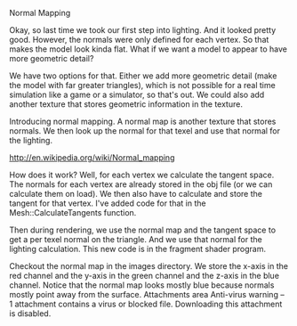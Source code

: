 Normal Mapping

Okay, so last time we took our first step into lighting.  And it looked pretty good.  However, the normals were only defined for each vertex.  So that makes the model look kinda flat.  What if we want a model to appear to have more geometric detail?

We have two options for that.  Either we add more geometric detail (make the model with far greater triangles), which is not possible for a real time simulation like a game or a simulator, so that's out.  We could also add another texture that stores geometric information in the texture.

Introducing normal mapping.  A normal map is another texture that stores normals.  We then look up the normal for that texel and use that normal for the lighting.

http://en.wikipedia.org/wiki/Normal_mapping

How does it work?  Well, for each vertex we calculate the tangent space.  The normals for each vertex are already stored in the obj file (or we can calculate them on load).  We then also have to calculate and store the tangent for that vertex.  I've added code for that in the Mesh::CalculateTangents function.

Then during rendering, we use the normal map and the tangent space to get a per texel normal on the triangle.  And we use that normal for the lighting calculation.  This new code is in the fragment shader program.

Checkout the normal map in the images directory.  We store the x-axis in the red channel and the y-axis in the green channel and the z-axis in the blue channel.  Notice that the normal map looks mostly blue because normals mostly point away from the surface.
Attachments area
Anti-virus warning – 1 attachment contains a virus or blocked file. Downloading this attachment is disabled.
